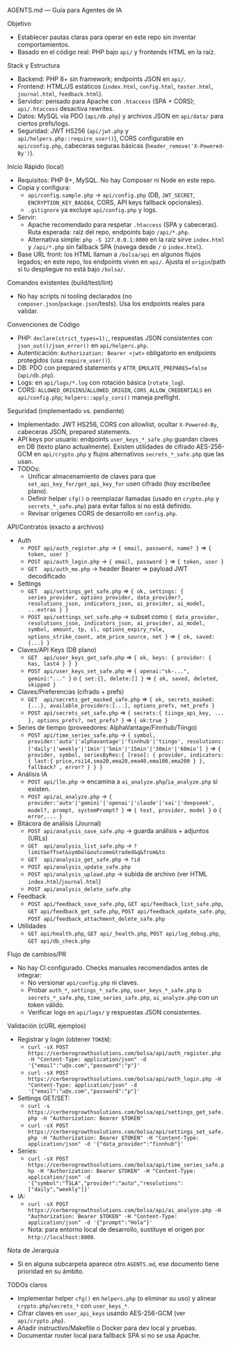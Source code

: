 AGENTS.md — Guía para Agentes de IA

Objetivo
- Establecer pautas claras para operar en este repo sin inventar comportamientos.
- Basado en el código real: PHP bajo `api/` y frontends HTML en la raíz.

Stack y Estructura
- Backend: PHP 8+ sin framework; endpoints JSON en `api/`.
- Frontend: HTML/JS estáticos (`index.html`, `config.html`, `tester.html`, `journal.html`, `feedback.html`).
- Servidor: pensado para Apache con `.htaccess` (SPA + CORS); `api/.htaccess` desactiva rewrites.
- Datos: MySQL vía PDO (`api/db.php`) y archivos JSON en `api/data/` para ciertos prefs/logs.
- Seguridad: JWT HS256 (`api/jwt.php` y `api/helpers.php::require_user()`), CORS configurable en `api/config.php`, cabeceras seguras básicas (`header_remove('X-Powered-By')`).

Inicio Rápido (local)
- Requisitos: PHP 8+, MySQL. No hay Composer ni Node en este repo.
- Copia y configura:
  - `api/config.sample.php` → `api/config.php` (DB, `JWT_SECRET`, `ENCRYPTION_KEY_BASE64`, CORS, API keys fallback opcionales).
  - `.gitignore` ya excluye `api/config.php` y logs.
- Servir:
  - Apache recomendado para respetar `.htaccess` (SPA y cabeceras). Ruta esperada: raíz del repo, endpoints bajo `/api/*.php`.
  - Alternativa simple: `php -S 127.0.0.1:8000` en la raíz sirve `index.html` y `/api/*.php` sin fallback SPA (navega desde `/` o `index.html`).
- Base URL front: los HTML llaman a `/bolsa/api` en algunos flujos legados; en este repo, los endpoints viven en `api/`. Ajusta el `origin`/path si tu despliegue no está bajo `/bolsa/`.

Comandos existentes (build/test/lint)
- No hay scripts ni tooling declarados (no `composer.json`/`package.json`/tests). Usa los endpoints reales para validar.

Convenciones de Código
- PHP: `declare(strict_types=1);`, respuestas JSON consistentes con `json_out()/json_error()` en `api/helpers.php`.
- Autenticación: `Authorization: Bearer <jwt>` obligatorio en endpoints protegidos (usa `require_user()`).
- DB: PDO con prepared statements y `ATTR_EMULATE_PREPARES=false` (`api/db.php`).
- Logs: en `api/logs/*.log` con rotación básica (`rotate_log`).
- CORS: `ALLOWED_ORIGINS`/`ALLOWED_ORIGIN`, `CORS_ALLOW_CREDENTIALS` en `api/config.php`; `helpers::apply_cors()` maneja preflight.

Seguridad (implementado vs. pendiente)
- Implementado: JWT HS256, CORS con allowlist, ocultar `X-Powered-By`, cabeceras JSON, prepared statements.
- API keys por usuario: endpoints `user_keys_*_safe.php` guardan claves en DB (texto plano actualmente). Existen utilidades de cifrado AES-256-GCM en `api/crypto.php` y flujos alternativos `secrets_*_safe.php` que las usan.
- TODOs:
  - Unificar almacenamiento de claves para que `set_api_key_for/get_api_key_for` usen cifrado (hoy escribe/lee plano).
  - Definir helper `cfg()` o reemplazar llamadas (usado en `crypto.php` y `secrets_*_safe.php`) para evitar fallos si no está definido.
  - Revisar orígenes CORS de desarrollo en `config.php`.

API/Contratos (exacto a archivos)
- Auth
  - `POST api/auth_register.php` → `{ email, password, name? }` ⇒ `{ token, user }`
  - `POST api/auth_login.php`    → `{ email, password }` ⇒ `{ token, user }`
  - `GET  api/auth_me.php`       → header Bearer ⇒ payload JWT decodificado
- Settings
  - `GET  api/settings_get_safe.php` ⇒ `{ ok, settings: { series_provider, options_provider, data_provider?, resolutions_json, indicators_json, ai_provider, ai_model, ...extras } }`
  - `POST api/settings_set_safe.php` → subset como `{ data_provider, resolutions_json, indicators_json, ai_provider, ai_model, symbol, amount, tp, sl, options_expiry_rule, options_strike_count, atm_price_source, net }` ⇒ `{ ok, saved: {...} }`
- Claves/API Keys (DB plano)
  - `GET  api/user_keys_get_safe.php` ⇒ `{ ok, keys: { provider: { has, last4 } } }`
  - `POST api/user_keys_set_safe.php` ⇒ `{ openai:"sk-...", gemini:"..." }` o `{ set:{}, delete:[] }` ⇒ `{ ok, saved, deleted, skipped }`
- Claves/Preferencias (cifrado + prefs)
  - `GET  api/secrets_get_masked_safe.php` ⇒ `{ ok, secrets_masked:{...}, available_providers:[...], options_prefs, net_prefs }`
  - `POST api/secrets_set_safe.php`       ⇒ `{ secrets:{ tiingo_api_key, ... }, options_prefs?, net_prefs? }` ⇒ `{ ok:true }`
- Series de tiempo (proveedores: AlphaVantage/Finnhub/Tiingo)
  - `POST api/time_series_safe.php` → `{ symbol, provider:'auto'|'alphavantage'|'finnhub'|'tiingo', resolutions:['daily'|'weekly'|'1min'|'5min'|'15min'|'30min'|'60min'] }` ⇒ `{ provider, symbol, seriesByRes:{ [reso]: { provider, indicators:{ last:{ price,rsi14,sma20,ema20,ema40,ema100,ema200 } }, fallback? , error? } } }`
- Análisis IA
  - `POST api/llm.php` → encamina a `ai_analyze.php`/`ia_analyze.php` si existen.
  - `POST api/ai_analyze.php` → `{ provider:'auto'|'gemini'|'openai'|'claude'|'xai'|'deepseek', model?, prompt, systemPrompt? }` ⇒ `{ text, provider, model }` o `{ error,... }`
- Bitácora de análisis (Journal)
  - `POST api/analysis_save_safe.php`  → guarda análisis + adjuntos (URLs)
  - `GET  api/analysis_list_safe.php`  → `?limit&offset&symbol&outcome&traded&q&from&to`
  - `GET  api/analysis_get_safe.php`   → `?id`
  - `POST api/analysis_update_safe.php`
  - `POST api/analysis_upload.php`     → subida de archivo (ver HTML `index.html`/`journal.html`)
  - `POST api/analysis_delete_safe.php`
- Feedback
  - `POST api/feedback_save_safe.php`, `GET api/feedback_list_safe.php`, `GET api/feedback_get_safe.php`, `POST api/feedback_update_safe.php`, `POST api/feedback_attachment_delete_safe.php`
- Utilidades
  - `GET api/health.php`, `GET api/_health.php`, `POST api/log_debug.php`, `GET api/db_check.php`

Flujo de cambios/PR
- No hay CI configurado. Checks manuales recomendados antes de integrar:
  - No versionar `api/config.php` ni claves.
  - Probar `auth_*`, `settings_*_safe.php`, `user_keys_*_safe.php` o `secrets_*_safe.php`, `time_series_safe.php`, `ai_analyze.php` con un token válido.
  - Verificar logs en `api/logs/` y respuestas JSON consistentes.

Validación (cURL ejemplos)
- Registrar y login (obtener `TOKEN`):
  - `curl -sX POST https://cerberogrowthsolutions.com/bolsa/api/auth_register.php -H "Content-Type: application/json" -d '{"email":"u@x.com","password":"p"}'`
  - `curl -sX POST https://cerberogrowthsolutions.com/bolsa/api/auth_login.php -H "Content-Type: application/json" -d '{"email":"u@x.com","password":"p"}'`
- Settings GET/SET:
  - `curl -s https://cerberogrowthsolutions.com/bolsa/api/settings_get_safe.php -H "Authorization: Bearer $TOKEN"`
  - `curl -sX POST https://cerberogrowthsolutions.com/bolsa/api/settings_set_safe.php -H "Authorization: Bearer $TOKEN" -H "Content-Type: application/json" -d '{"data_provider":"finnhub"}'`
- Series:
  - `curl -sX POST https://cerberogrowthsolutions.com/bolsa/api/time_series_safe.php -H "Authorization: Bearer $TOKEN" -H "Content-Type: application/json" -d '{"symbol":"TSLA","provider":"auto","resolutions":["daily","weekly"]}'`
- IA:
  - `curl -sX POST https://cerberogrowthsolutions.com/bolsa/api/ai_analyze.php -H "Authorization: Bearer $TOKEN" -H "Content-Type: application/json" -d '{"prompt":"Hola"}'`
  - Nota: para entorno local de desarrollo, sustituye el origen por `http://localhost:8000`.

Nota de Jerarquía
- Si en alguna subcarpeta aparece otro `AGENTS.md`, ese documento tiene prioridad en su ámbito.

TODOs claros
- Implementar helper `cfg()` en `helpers.php` (o eliminar su uso) y alinear `crypto.php`/`secrets_*` con `user_keys_*`.
- Cifrar claves en `user_api_keys` usando AES-256-GCM (ver `api/crypto.php`).
- Añadir instructivo/Makefile o Docker para dev local y pruebas.
- Documentar router local para fallback SPA si no se usa Apache.
